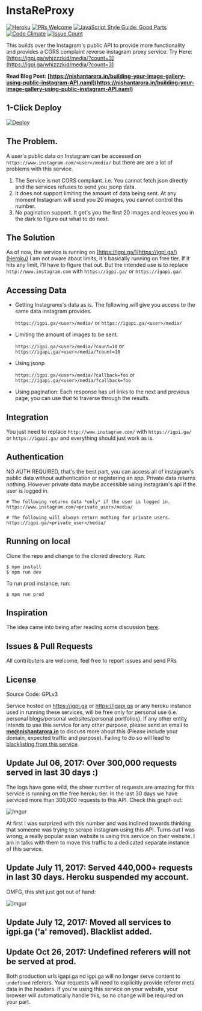 # InstaReProxy

[![Heroku](https://heroku-badge.herokuapp.com/?app=instareproxy&style=flat&root=server_check_hook)](https://igpi.ga/whizzzkid/media/?count=3)
[![PRs Welcome](https://img.shields.io/badge/PRs-welcome-brightgreen.svg?style=flat)](https://github.com/whizzzkid/instagram-reverse-proxy/pulls)
[![JavaScript Style Guide: Good Parts](https://img.shields.io/badge/code%20style-goodparts-brightgreen.svg?style=flat)](https://github.com/dwyl/goodparts "JavaScript The Good Parts")
[![Code Climate](https://lima.codeclimate.com/github/whizzzkid/instagram-reverse-proxy/badges/gpa.svg?style=flat)](https://lima.codeclimate.com/github/whizzzkid/instagram-reverse-proxy)
[![Issue Count](https://lima.codeclimate.com/github/whizzzkid/instagram-reverse-proxy/badges/issue_count.svg?style=flat)](https://lima.codeclimate.com/github/whizzzkid/instagram-reverse-proxy)

This builds over the Instagram's public API to provide more functionality and provides a CORS complaint reverse instagram proxy service. Try Here: [https://igpi.ga/whizzzkid/media/?count=3](https://igpi.ga/whizzzkid/media/?count=3)

**Read Blog Post: [https://nishantarora.in/building-your-image-gallery-using-public-instagram-API.naml](https://nishantarora.in/building-your-image-gallery-using-public-instagram-API.naml)**

## 1-Click Deploy

[![Deploy](https://www.herokucdn.com/deploy/button.svg?style=flat)](https://heroku.com/deploy?template=https://github.com/whizzzkid/instagram-reverse-proxy)

## The Problem.

A user's public data on Instagram can be accessed on `https://www.instagram.com/<user>/media/` but there are are a lot of problems with this service.

  1. The Service is not CORS compliant. i.e. You cannot fetch json directly and the services refuses to send you jsonp data.
  1. It does not support limiting the amount of data being sent. At any moment Instagram will send you 20 images, you cannot control this number.
  1. No pagination support. It get's you the first 20 images and leaves you in the dark to figure out what to do next.

## The Solution

As of now, the service is running on [https://igpi.ga/](https://igpi.ga/)(Heroku) I am not aware about limits, it's basically running on free tier. If it hits any limit, I'll have to figure that out. But the intended use is to replace `http://www.instagram.com` with `https://igpi.ga/` or `https://igapi.ga/`.

## Accessing Data

  * Getting Instagrams's data as is. The following will give you access to the same data instagram provides.

    `https://igpi.ga/<user>/media/` or `https://igapi.ga/<user>/media/`

  * Limiting the amount of images to be sent.

    `https://igpi.ga/<user>/media/?count=10` or `https://igapi.ga/<user>/media/?count=10`

  * Using jsonp

    `https://igpi.ga/<user>/media/?callback=foo` or `https://igapi.ga/<user>/media/?callback=foo`

  * Using pagination: Each response has url links to the next and previous page, you can use that to traverse through the results.

## Integration

You just need to replace `http://www.instagram.com/` with `https://igpi.ga/` or `https://igapi.ga/` and everything should just work as is.

## Authentication

NO AUTH REQUIRED, that's the best part, you can access all of instagram's public data without authentication or registering an app. Private data returns nothing. However private data maybe accessible using instagram's api if the user is logged in.

    # The following returns data *only* if the user is logged in.
    https://www.instagram.com/<private_user>/media/

    # The following will always return nothing for private users.
    https://igpi.ga/<private_user>/media/

## Running on local

Clone the repo and change to the cloned directory. Run:

    $ npm install
    $ npm run dev

To run prod instance, run:

    $ npm run prod


## Inspiration

The idea came into being after reading some discussion [here](http://stackoverflow.com/a/33783840).

## Issues & Pull Requests

All contributers are welcome, feel free to report issues and send PRs

## License

Source Code: GPLv3

Service hosted on https://igpi.ga or https://igapi.ga or any heroku instance used in running these services, will be free only for personal use (i.e. personal blogs/personal websites/personal portfolios). If any other entity intends to use this service for any other purpose, please send an email to **me@nishantarora.in** to discuss more about this (Please include your domain, expected traffic and purpose). Failing to do so will lead to [blacklisting from this service](https://github.com/whizzzkid/instagram-reverse-proxy/blob/master/app.js#L24).

## Update Jul 06, 2017: Over 300,000 requests served in last 30 days :)

The logs have gone wild, the sheer number of requests are amazing for this service is running on the free heroku tier. In the last 30 days we have serviced more than 300,000 requests to this API. Check this graph out:

![Imgur](http://i.imgur.com/vAorSPR.png)

At first I was surprized with this number and was inclined towards thinking that someone was trying to scrape instagram using this API. Turns out I was wrong, a really popular asian website is using this service on their website. I am in talks with them to move this traffic to a dedicated separate instance of this service.

## Update July 11, 2017: Served 440,000+ requests in last 30 days. Heroku suspended my account.

OMFG, this shit just got out of hand:

![Imgur](http://i.imgur.com/pNp7R74.png)

## Update July 12, 2017: Moved all services to igpi.ga ('a' removed). Blacklist added.

## Update Oct 26, 2017: Undefined referers will not be served at prod.

Both production urls igapi.ga nd igpi.ga will no longer serve content to `undefined` referers. Your requests will need to explicitly provide referer meta data in the headers. If you're using this service on your website, your browser will automatically handle this, so no change will be required on your part.
